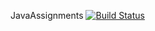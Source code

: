 JavaAssignments [![Build Status](https://travis-ci.org/MeikTranel/JavaAssignments.svg?branch=master)](https://travis-ci.org/MeikTranel/JavaAssignments)
